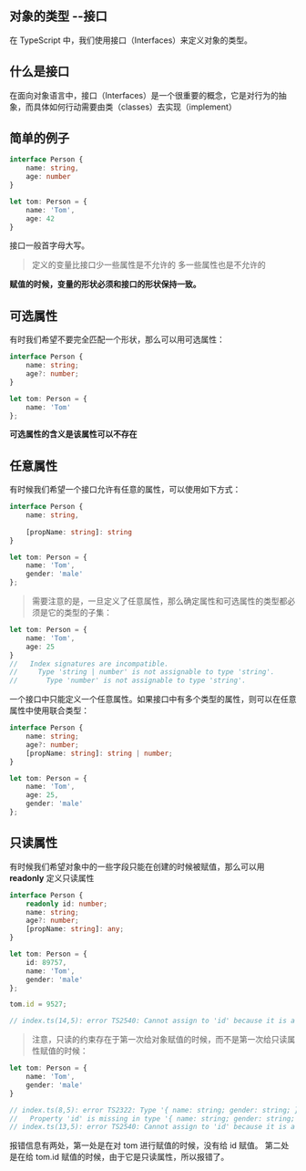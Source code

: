 ## 对象的类型 --接口

在 TypeScript 中，我们使用接口（Interfaces）来定义对象的类型。

## 什么是接口

在面向对象语言中，接口（Interfaces）是一个很重要的概念，它是对行为的抽象，而具体如何行动需要由类（classes）去实现（implement）

## 简单的例子

```ts
interface Person {
    name: string,
    age: number
}

let tom: Person = {
    name: 'Tom',
    age: 42
}
```

接口一般首字母大写。

> 定义的变量比接口少一些属性是不允许的
> 多一些属性也是不允许的

**赋值的时候，变量的形状必须和接口的形状保持一致。**

## 可选属性

有时我们希望不要完全匹配一个形状，那么可以用可选属性：

```ts
interface Person {
    name: string;
    age?: number;
}

let tom: Person = {
    name: 'Tom'
};
```

**可选属性的含义是该属性可以不存在**

## 任意属性

有时候我们希望一个接口允许有任意的属性，可以使用如下方式：

```ts
interface Person {
    name: string,
   
    [propName: string]: string
}

let tom: Person = {
    name: 'Tom',
    gender: 'male'
};
```

>需要注意的是，一旦定义了任意属性，那么确定属性和可选属性的类型都必须是它的类型的子集：

```ts
let tom: Person = {
    name: 'Tom',
    age: 25
}
//   Index signatures are incompatible.
//     Type 'string | number' is not assignable to type 'string'.
//       Type 'number' is not assignable to type 'string'.
```

一个接口中只能定义一个任意属性。如果接口中有多个类型的属性，则可以在任意属性中使用联合类型：

```ts
interface Person {
    name: string;
    age?: number;
    [propName: string]: string | number;
}

let tom: Person = {
    name: 'Tom',
    age: 25,
    gender: 'male'
};
```

## 只读属性

有时候我们希望对象中的一些字段只能在创建的时候被赋值，那么可以用 **readonly** 定义只读属性

```ts
interface Person {
    readonly id: number;
    name: string;
    age?: number;
    [propName: string]: any;
}

let tom: Person = {
    id: 89757,
    name: 'Tom',
    gender: 'male'
};

tom.id = 9527;

// index.ts(14,5): error TS2540: Cannot assign to 'id' because it is a constant or a read-only property.
```

> 注意，只读的约束存在于第一次给对象赋值的时候，而不是第一次给只读属性赋值的时候：

```ts
let tom: Person = {
    name: 'Tom',
    gender: 'male'
}

// index.ts(8,5): error TS2322: Type '{ name: string; gender: string; }' is not assignable to type 'Person'.
//   Property 'id' is missing in type '{ name: string; gender: string; }'.
// index.ts(13,5): error TS2540: Cannot assign to 'id' because it is a constant or a read-only property.
```

报错信息有两处，第一处是在对 tom 进行赋值的时候，没有给 id 赋值。
第二处是在给 tom.id 赋值的时候，由于它是只读属性，所以报错了。